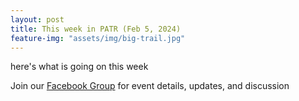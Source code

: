 ```yaml
---
layout: post
title: This week in PATR (Feb 5, 2024)
feature-img: "assets/img/big-trail.jpg"
---
```


here's what is going on this week

Join our [Facebook Group](https://www.facebook.com/groups/1909677022694360/) for
event details, updates, and discussion

